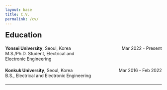 ```yaml
---
layout: base
title: C.V.
permalink: /cv/
---
```


<div style="font-size: 1.5rem; margin-bottom: 20px;"><strong>Education</strong></div>

<!-- Yonsei University -->
<div style="display: table; width: 100%; margin-bottom: 20px;">
  <div style="display: table-row;">
    <div style="display: table-cell; padding-right: 15px; vertical-align: top; width: 60%;">
      <strong>Yonsei University</strong>, Seoul, Korea<br>
      M.S./Ph.D. Student, Electrical and Electronic Engineering
    </div>
    <div style="display: table-cell; vertical-align: top; width: 40%; text-align: right;">
      Mar 2022 - Present
    </div>
  </div>
</div>

<!-- Konkuk University -->
<div style="display: table; width: 100%; margin-bottom: 20px;">
  <div style="display: table-row;">
    <div style="display: table-cell; padding-right: 15px; vertical-align: top; width: 60%;">
      <strong>Konkuk University</strong>, Seoul, Korea<br>
      B.S., Electrical and Electronic Engineering
    </div>
    <div style="display: table-cell; vertical-align: top; width: 40%; text-align: right;">
      Mar 2016 - Feb 2022
    </div>
  </div>
</div>

<!-- Add Line -->
<hr> 
